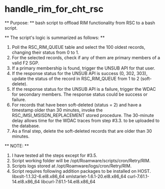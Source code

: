 # handle_rim_for_cht_rsc

** Purpose: **
bash script to offload RIM functionality from RSC to a bash script.

** The script's logic is summarized as follows: **
1. Poll the RSC_RIM_QUEUE table and select the 100 oldest records, changing their status from 0 to 1.
2. For the selected records, check if any of them are primary members of a valid F2 SGP.
3. If a primary membership is found, trigger the UNSUB API for that user.
4. If the response status for the UNSUB API is success (0, 302, 303), update the status of the record in RSC_RIM_QUEUE from 1 to 2 (soft-delete).
5. If the response status for the UNSUB API is a failure, trigger the WDAC for secondary members. The response status could be success or failure.
6. For records that have been soft-deleted (status = 2) and have a timestamp older than 30 minutes, invoke the RSC_IMSI_MSISDN_REPLACEMENT stored procedure. The 30-minute delay allows time for the WDAC traces from step #3.3. to be uploaded to the database.
7. As a final step, delete the soft-deleted records that are older than 30 minutes.
 
** NOTE: **
1) I have tested all the steps except for #3.5.
2) Script working folder will be /opt/Roamware/scripts/cron/Retry/RIM.
3) Scripts logs stored at /opt/Roamware/logs/cron/Retry/RIM.
4) Script requires following addition packages to be installed on HOST.
       libxslt-1.1.32-6.el8.x86_64
       xmlstarlet-1.6.1-20.el8.x86_64
       curl-7.61.1-14.el8.x86_64
       libcurl-7.61.1-14.el8.x86_64
